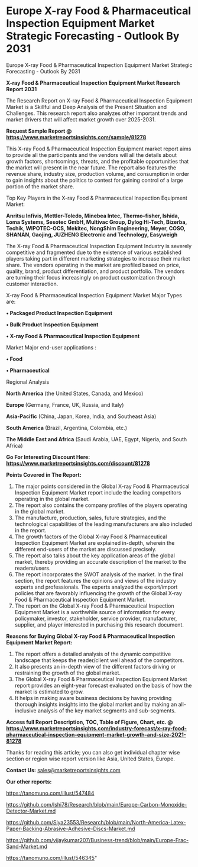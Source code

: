 # Europe X-ray Food & Pharmaceutical Inspection Equipment Market Strategic Forecasting - Outlook By 2031
Europe X-ray Food & Pharmaceutical Inspection Equipment Market Strategic Forecasting - Outlook By 2031

<strong>X-ray Food & Pharmaceutical Inspection Equipment Market Research Report 2031</strong>

The Research Report on X-ray Food & Pharmaceutical Inspection Equipment Market is a Skillful and Deep Analysis of the Present Situation and Challenges. This research report also analyzes other important trends and market drivers that will affect market growth over 2025-2031.

<strong>Request Sample Report @ <a href=https://www.marketreportsinsights.com/sample/81278>https://www.marketreportsinsights.com/sample/81278</a></strong>

This X-ray Food & Pharmaceutical Inspection Equipment market report aims to provide all the participants and the vendors will all the details about growth factors, shortcomings, threats, and the profitable opportunities that the market will present in the near future. The report also features the revenue share, industry size, production volume, and consumption in order to gain insights about the politics to contest for gaining control of a large portion of the market share.

Top Key Players in the X-ray Food & Pharmaceutical Inspection Equipment Market:

<strong>Anritsu Infivis, Mettler-Toledo, Minebea Intec, Thermo-fisher, Ishida, Loma Systems, Sesotec GmbH, Multivac Group, Dylog Hi-Tech, Bizerba, Techik, WIPOTEC-OCS, Mekitec, NongShim Engineering, Meyer, COSO, SHANAN, Gaojing, JUZHENG Electronic and Technology, Easyweigh</strong>

The X-ray Food & Pharmaceutical Inspection Equipment Industry is severely competitive and fragmented due to the existence of various established players taking part in different marketing strategies to increase their market share. The vendors operating in the market are profiled based on price, quality, brand, product differentiation, and product portfolio. The vendors are turning their focus increasingly on product customization through customer interaction.

X-ray Food & Pharmaceutical Inspection Equipment Market Major Types are:

<strong>• Packaged Product Inspection Equipment

• Bulk Product Inspection Equipment

• X-ray Food & Pharmaceutical Inspection Equipment</strong>

Market Major end-user applications :

<strong>• Food

• Pharmaceutical</strong>

Regional Analysis

</u><strong><b>North America</b></strong> (the United States, Canada, and Mexico)

<strong><b>Europe </b></strong>(Germany, France, UK, Russia, and Italy)

<strong><b>Asia-Pacific</b></strong> (China, Japan, Korea, India, and Southeast Asia)

<strong><b>South America</b></strong> (Brazil, Argentina, Colombia, etc.)

<strong><b>The Middle East and Africa</b></strong> (Saudi Arabia, UAE, Egypt, Nigeria, and South Africa)

<strong>Go For Interesting Discount Here: <a href=https://www.marketreportsinsights.com/discount/81278>https://www.marketreportsinsights.com/discount/81278</a></strong>

<strong>Points Covered in The Report:</strong>
<ol>
  <li>The major points considered in the Global X-ray Food & Pharmaceutical Inspection Equipment Market report include the leading competitors operating in the global market.</li>
  <li>The report also contains the company profiles of the players operating in the global market.</li>
  <li>The manufacture, production, sales, future strategies, and the technological capabilities of the leading manufacturers are also included in the report.</li>
  <li>The growth factors of the Global X-ray Food & Pharmaceutical Inspection Equipment Market are explained in-depth, wherein the different end-users of the market are discussed precisely.</li>
  <li>The report also talks about the key application areas of the global market, thereby providing an accurate description of the market to the readers/users.</li>
  <li>The report incorporates the SWOT analysis of the market. In the final section, the report features the opinions and views of the industry experts and professionals. The experts analyzed the export/import policies that are favorably influencing the growth of the Global X-ray Food & Pharmaceutical Inspection Equipment Market.</li>
  <li>The report on the Global X-ray Food & Pharmaceutical Inspection Equipment Market is a worthwhile source of information for every policymaker, investor, stakeholder, service provider, manufacturer, supplier, and player interested in purchasing this research document.</li>
</ol>
<strong>Reasons for Buying Global X-ray Food & Pharmaceutical Inspection Equipment Market Report:</strong>

<ol>
  <li>The report offers a detailed analysis of the dynamic competitive landscape that keeps the reader/client well ahead of the competitors.</li>
  <li>It also presents an in-depth view of the different factors driving or restraining the growth of the global market.</li>
  <li>The Global X-ray Food & Pharmaceutical Inspection Equipment Market report provides an eight-year forecast evaluated on the basis of how the market is estimated to grow.</li>
  <li>It helps in making aware business decisions by having providing thorough insights insights into the global market and by making an all-inclusive analysis of the key market segments and sub-segments.</li>
</ol>
<strong>Access full Report Description, TOC, Table of Figure, Chart, etc. @ <a href=https://www.marketreportsinsights.com/industry-forecast/x-ray-food-pharmaceutical-inspection-equipment-market-growth-and-size-2021-81278>https://www.marketreportsinsights.com/industry-forecast/x-ray-food-pharmaceutical-inspection-equipment-market-growth-and-size-2021-81278</a></strong>


Thanks for reading this article; you can also get individual chapter wise section or region wise report version like Asia, United States, Europe.

<strong>Contact Us:</strong>
sales@marketreportsinsights.com

<strong>Our other reports:</strong>

<a href=https://tanomuno.com/illust/547484>https://tanomuno.com/illust/547484</a>

<a href=https://github.com/Ishi78/Research/blob/main/Europe-Carbon-Monoxide-Detector-Market.md>https://github.com/Ishi78/Research/blob/main/Europe-Carbon-Monoxide-Detector-Market.md</a>

<a href=https://github.com/Siya23553/Research/blob/main/North-America-Latex-Paper-Backing-Abrasive-Adhesive-Discs-Market.md>https://github.com/Siya23553/Research/blob/main/North-America-Latex-Paper-Backing-Abrasive-Adhesive-Discs-Market.md</a>

<a href=https://github.com/vijaykumar207/Business-trend/blob/main/Europe-Frac-Sand-Market.md>https://github.com/vijaykumar207/Business-trend/blob/main/Europe-Frac-Sand-Market.md</a>

<a href=https://tanomuno.com/illust/546345>https://tanomuno.com/illust/546345</a>"
